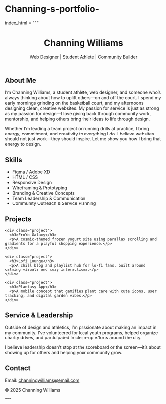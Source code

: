# Channing-s-portfolio-
index_html = """
<!DOCTYPE html>
<html lang="en">
<head>
  <meta charset="UTF-8" />
  <meta name="viewport" content="width=device-width, initial-scale=1.0"/>
  <title>Channing Williams Portfolio</title>
  <link rel="stylesheet" href="style.css"/>
</head>
<body>
  <header>
    <h1>Channing Williams</h1>
    <p>Web Designer | Student Athlete | Community Builder</p>
  </header>

  <section id="about">
    <h2>About Me</h2>
    <p>
      I’m Channing Williams, a student athlete, web designer, and someone who’s always thinking about how to uplift others—on and off the court.  
      I spend my early mornings grinding on the basketball court, and my afternoons designing clean, creative websites. My passion for service is just as strong as my passion for design—I love giving back through community work, mentorship, and helping others bring their ideas to life through design.
    </p>
    <p>
      Whether I’m leading a team project or running drills at practice, I bring energy, commitment, and creativity to everything I do. I believe websites should not just work—they should inspire. Let me show you how I bring that energy to design.
    </p>
  </section>

  <section id="skills">
    <h2>Skills</h2>
    <ul>
      <li>Figma / Adobe XD</li>
      <li>HTML / CSS</li>
      <li>Responsive Design</li>
      <li>Wireframing & Prototyping</li>
      <li>Branding & Creative Concepts</li>
      <li>Team Leadership & Communication</li>
      <li>Community Outreach & Service Planning</li>
    </ul>
  </section>

  <section id="projects">
    <h2>Projects</h2>
    
    <div class="project">
      <h3>FroYo Galaxy</h3>
      <p>A cosmic-themed frozen yogurt site using parallax scrolling and gradients for a playful shopping experience.</p>
    </div>

    <div class="project">
      <h3>Lofi Lounge</h3>
      <p>A chill blog and playlist hub for lo-fi fans, built around calming visuals and cozy interactions.</p>
    </div>

    <div class="project">
      <h3>Plantasy App</h3>
      <p>A mobile concept that gamifies plant care with cute icons, user tracking, and digital garden vibes.</p>
    </div>


  </section>

  <section id="service">
    <h2>Service & Leadership</h2>
    <p>
      Outside of design and athletics, I’m passionate about making an impact in my community. I’ve volunteered for local youth programs, helped organize charity drives, and participated in clean-up efforts around the city. 
    </p>
    <p>
      I believe leadership doesn’t stop at the scoreboard or the screen—it’s about showing up for others and helping your community grow.
    </p>
  </section>

  <section id="contact">
    <h2>Contact</h2>
    <p>Email: <a href="mailto:cewilliams25@desu.edu">channingwilliams@email.com</a></p>
  </section>

  <footer>
    <p>&copy; 2025 Channing Williams</p>
  </footer>
</body>
</html>
"""

